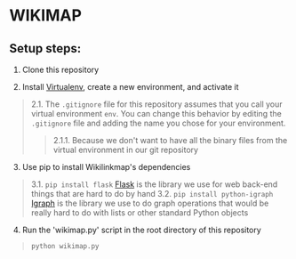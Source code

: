 # WIKIMAP

## Setup steps:

1. Clone this repository

2. Install [Virtualenv](https://virtualenv.pypa.io/en/latest/), create a new environment, and activate it
> 2.1. The `.gitignore` file for this repository assumes that you call your virtual environment `env`.  You can change this behavior by editing the `.gitignore` file and adding the name you chose for your environment.
>> 2.1.1. Because we don't want to have all the binary files from the virtual environment in our git repository

3. Use pip to install Wikilinkmap's dependencies
> 3.1. `pip install flask` [Flask](http://flask.pocoo.org/) is the library we use for web back-end things that are hard to do by hand
> 3.2. `pip install python-igraph` [Igraph](http://igraph.org/python/) is the library we use to do graph operations that would be really hard to do with lists or other standard Python objects

4. Run the 'wikimap.py' script in the root directory of this repository
> `python wikimap.py`